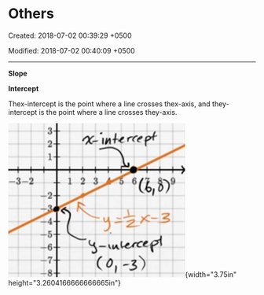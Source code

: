 # Others

Created: 2018-07-02 00:39:29 +0500

Modified: 2018-07-02 00:40:09 +0500

---

**Slope**

**Intercept**

Thex-intercept is the point where a line crosses thex-axis, and they-intercept is the point where a line crosses they-axis.

![123 ](media/Others-image1.png){width="3.75in" height="3.2604166666666665in"}